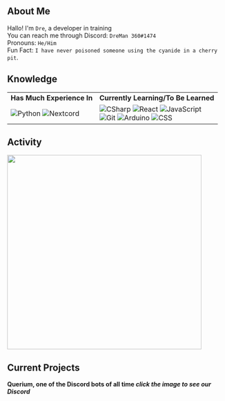 ## About Me
Hallo! I'm `Dre`, a developer in training <br>
You can reach me through Discord: `DreMan 360#1474` <br>
Pronouns: `He/Him` <br>
Fun Fact: `I have never poisoned someone using the cyanide in a cherry pit`. <br>


## Knowledge

<div class="center">
<table>
  <tr>
    <td>
      <b>Has Much Experience In</b>
    </td>
    <td>
      <b>Currently Learning/To Be Learned</b>
    </td>
  <tr>
      <td>
        <img alt="Python" src="https://img.shields.io/badge/Python-14354C?style=for-the-badge&logo=python&logoColor=white"/>
        <img alt="Nextcord" src="https://img.shields.io/badge/Nextcord-6cb7eb?style=for-the-badge&logo=discord&logoColor=white"/>
      </td>
      <td>
          <img alt="CSharp" src="https://img.shields.io/badge/C%23-239120?style=for-the-badge&logo=c-sharp&logoColor=white"/>
          <img alt="React" src="https://img.shields.io/badge/React-20232A?style=for-the-badge&logo=react&logoColor=61DAFB"/>
          <img alt="JavaScript" src="https://img.shields.io/badge/JavaScript-323330?style=for-the-badge&logo=javascript&logoColor=F7DF1E"/> <br>
          <img alt="Git" src="https://img.shields.io/badge/Git-323330?style=for-the-badge&logo=git&logoColor=green"/>
          <img alt="Arduino" src="https://img.shields.io/badge/HTML-239120?style=for-the-badge&logo=html5&logoColor=white"/>
          <img alt="CSS" src="https://img.shields.io/badge/CSS-239120?&style=for-the-badge&logo=css3&logoColor=white"/> 
      </td>
</table>      

## Activity
<img src="https://lanyard-profile-readme.vercel.app/api/579494409725411329?bg=#000cb8" width="450">


## Current Projects
**Querium, one of the Discord bots of all time *click the image to see our Discord***




<!--
**DreMan360/DreMan360** is a ✨ _special_ ✨ repository because its `README.md` (this file) appears on your GitHub profile.

Here are some ideas to get you started:

- 🔭 I’m currently working on ...
- 🌱 I’m currently learning ...
- 👯 I’m looking to collaborate on ...
- 🤔 I’m looking for help with ...
- 💬 Ask me about ...
- 📫 How to reach me: ...
- 😄 Pronouns: ...
- ⚡ Fun fact: ...
-->
